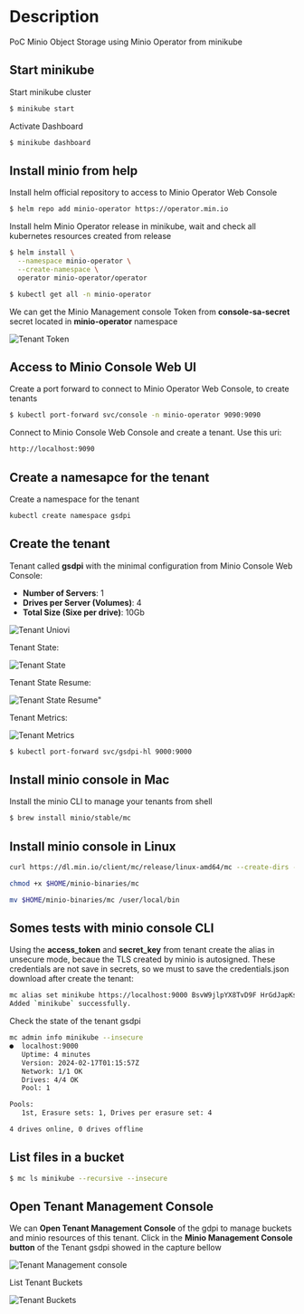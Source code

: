 # Description
PoC Minio Object Storage using Minio Operator from minikube

## Start minikube

Start minikube cluster
```sh
$ minikube start
```

Activate Dashboard

```sh
$ minikube dashboard
```

## Install minio from help

Install helm official repository to access to Minio Operator Web Console

```sh
$ helm repo add minio-operator https://operator.min.io
```

Install helm Minio Operator release in minikube, wait and check all kubernetes resources created from release

```sh
$ helm install \
  --namespace minio-operator \
  --create-namespace \
  operator minio-operator/operator

$ kubectl get all -n minio-operator
```

We can get the Minio Management console Token from **console-sa-secret** secret located in **minio-operator** namespace

![Tenant Token](./images/tenant_token.png "Tenant Token")


## Access to Minio Console Web UI

Create a port forward to connect to Minio Operator Web Console, to create tenants

```sh
$ kubectl port-forward svc/console -n minio-operator 9090:9090
```

Connect to Minio Console Web Console and create a tenant. Use this uri: 

```sh
http://localhost:9090
```

## Create a namesapce for the tenant 

Create a namespace for the tenant

```sh
kubectl create namespace gsdpi
```

## Create the tenant 

Tenant called **gsdpi** with the minimal configuration from Minio Console Web Console:

- **Number of Servers**: 1
- **Drives per Server (Volumes)**: 4
- **Total Size (Sixe per drive)**: 10Gb

![Tenant Uniovi](./images/tenant_config.png "Tenant Uniovi")

Tenant State:

![Tenant State](./images/tenant_state.png "Tenant State")

Tenant State Resume:

![Tenant State Resume"](./images/tenant_resume.png "Tenant State Resume")

Tenant Metrics:

![Tenant Metrics](./images/tenan_metrics.png "Tenant Metrics")

```sh
$ kubectl port-forward svc/gsdpi-hl 9000:9000
```

## Install minio console in Mac

Install the minio CLI to manage your tenants from shell

```sh
$ brew install minio/stable/mc
```

## Install minio console in Linux
```sh
curl https://dl.min.io/client/mc/release/linux-amd64/mc --create-dirs -o $HOME/minio-binaries/mc

chmod +x $HOME/minio-binaries/mc

mv $HOME/minio-binaries/mc /user/local/bin
```

## Somes tests with minio console CLI

Using the **access_token** and **secret_key** from tenant create the alias in unsecure mode, becaue the TLS created by minio is autosigned. These credentials are not save in secrets, so we must to save the credentials.json download after create the tenant:

```sh
mc alias set minikube https://localhost:9000 BsvW9jlpYX8TvD9F HrGdJapKsXbKEcXABWNQ2CO15v3y9MMk --insecure
Added `minikube` successfully.
```

Check the state of the tenant gsdpi
```sh
mc admin info minikube --insecure
●  localhost:9000
   Uptime: 4 minutes 
   Version: 2024-02-17T01:15:57Z
   Network: 1/1 OK 
   Drives: 4/4 OK 
   Pool: 1

Pools:
   1st, Erasure sets: 1, Drives per erasure set: 4

4 drives online, 0 drives offline
```
## List files in a bucket

```sh
$ mc ls minikube --recursive --insecure
```

## Open Tenant Management Console

We can **Open Tenant Management Console** of the gdpi to manage buckets and minio resources of this tenant. Click in the **Minio Management Console button** of the Tenant gsdpi showed in the capture bellow

![Tenant Management console](./images/tenant_management_console.png "Tenant Management console")

List Tenant Buckets

![Tenant Buckets](./images/tenant_buckets.png "Tenant Buckets")
